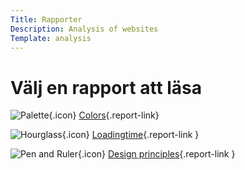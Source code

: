 ```yaml
---
Title: Rapporter
Description: Analysis of websites
Template: analysis
---
```


# Välj en rapport att läsa

![Palette](%base_url%/assets/img/palette-solid.svg){.icon}  [Colors](%base_url%/analysis/01_colors 'Link to Colors'){.report-link}

![Hourglass](%base_url%/assets/img/hourglass-half-regular.svg){.icon} [Loadingtime](%base_url%/analysis/02_load 'Link to Loadingtime'){.report-link }

![Pen and Ruler](%base_url%/assets/img/pen-ruler-solid.svg){.icon} [Design principles](%base_url%/analysis/03_design_principles 'Link to Design principles'){.report-link }
